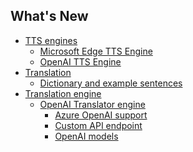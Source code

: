 <h2 class="title">What's New</h2>
<div class="sponsor-container"></div>

* [TTS engines](/en/updates/v3.6#tts-engines)
    * [Microsoft Edge TTS Engine](/en/updates/v3.6#microsoft-edge-tts-engine)
    * [OpenAI TTS Engine](/en/updates/v3.6#openai-tts-engine)
* [Translation](/en/updates/v3.6#translation)
  * [Dictionary and example sentences](/en/updates/v3.6#dictionary-and-example-sentences)
* [Translation engine](/en/updates/v3.6#translation-engine)
  * [OpenAI Translator engine](/en/updates/v3.6#openai-translator-engine)
    * [Azure OpenAI support](/en/updates/v3.6#azure-openai-support)
    * [Custom API endpoint](/en/updates/v3.6#customize-openai-api-endpoint)
    * [OpenAI models](/en/updates/v3.6#openai-models)
